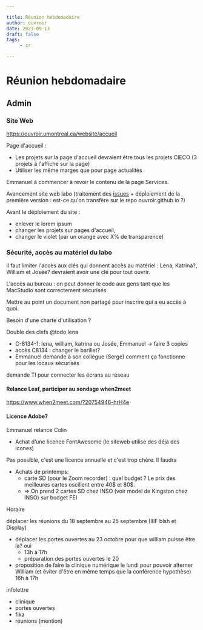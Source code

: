 ```yaml
---

title: Réunion hebdomadaire
author: ouvroir
date: 2023-09-13
draft: false
tags:
     - cr

---
```


# Réunion hebdomadaire

## Admin

### Site Web

https://ouvroir.umontreal.ca/website/accueil

Page d'accueil :
- Les projets sur la page d'accueil devraient être tous les projets CIECO (3 projets à l'affiche sur la page)
- Utiliser les même marges que pour page actualités

Emmanuel à commencer à revoir le contenu de la page Services.

Avancement site web labo (traitement des [issues](https://github.com/ouvroir/website/issues) + déploiement de la première version : est-ce qu'on transfère sur le repo ouvroir.github.io ?) 

Avant le déploiement du site :
- enlever le lorem ipsum
- changer les projets sur pages d'accueil,
- changer le violet (par un orange avec X% de transparence)



### Sécurité, accès au matériel du labo

Il faut limiter l'accès aux clés qui donnent accès au matériel : Lena, Katrina?, William et Josée? devraient avoir une clé pour tout ouvrir.

L'accès au bureau : on peut donner le code aux gens tant que les MacStudio sont correctement sécurisés.

Mettre au point un document non partagé pour inscrire qui a eu accès à quoi.

Besoin d'une charte d'utilisation ?

Double des clefs @todo lena
- C-8134-1: lena, william, katrina ou Josée, Emmanuel → faire 3 copies
- accès C8134 : changer le barillet?
- Emmanuel demande à son collègue (Serge) comment ça fonctionne pour les locaux sécurisés

demande TI pour connecter les écrans au réseau

#### Relance Leaf, participer au sondage when2meet 
https://www.when2meet.com/?20754946-hrH4e


#### Licence Adobe?

Emmanuel relance Colin


- Achat d’une licence FontAwesome (le siteweb utilise des déjà des icones)

Pas possible, c'est une licence annuelle et c'est trop chère. Il faudra

- Achats de printemps:
    - carte SD (pour le Zoom recorder) : quel budget ? Le prix des meilleures cartes oscillent entre 40$ et 80$.
    - => On prend 2 cartes SD chez INSO (voir model de Kingston chez INSO) sur budget FEI


Horaire

déplacer les réunions du 18 septembre au 25 septembre (IIIF blsh et Display)

- déplacer les portes ouvertes au 23 octobre pour que william puisse être là? oui
    - 13h à 17h
    - préparation des portes ouvertes le 20 
- proposition de faire la clinique numérique le lundi pour pouvoir alterner William (et éviter d'être en même temps que la conférence hypothèse) 16h à 17h

infolettre
- clinique
- portes ouvertes
- fika
- réunions (mention) 